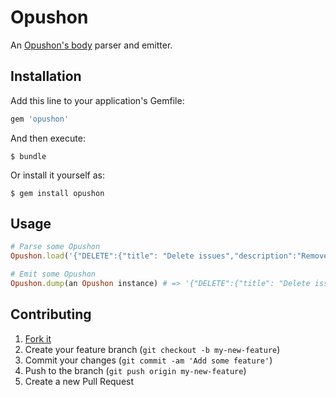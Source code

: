 # Opushon

An [Opushon's body](https://github.com/cyril/opushon) parser and emitter.

## Installation

Add this line to your application's Gemfile:

```ruby
gem 'opushon'
```

And then execute:

    $ bundle

Or install it yourself as:

    $ gem install opushon

## Usage

```ruby
# Parse some Opushon
Opushon.load('{"DELETE":{"title": "Delete issues","description":"Remove every issues."}}') # => an Opushon instance

# Emit some Opushon
Opushon.dump(an Opushon instance) # => '{"DELETE":{"title": "Delete issues","description":"Remove every issues."}}'
```

## Contributing

1. [Fork it](https://github.com/cyril/opushon.rb/fork)
2. Create your feature branch (`git checkout -b my-new-feature`)
3. Commit your changes (`git commit -am 'Add some feature'`)
4. Push to the branch (`git push origin my-new-feature`)
5. Create a new Pull Request
